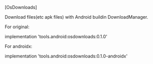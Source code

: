 [OsDownloads]

Download files(etc apk files) with Android buildin DownloadManager.

For original:

implementation 'tools.android:osdownloads:0.1.0'

For androidx:

implementation 'tools.android:osdownloads:0.1.0-androidx'
